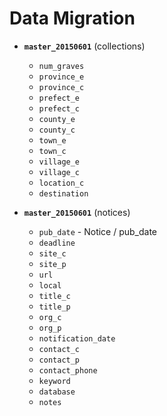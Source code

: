 # Data Migration

- **`master_20150601`** (collections)

	- `num_graves`
	- `province_e`
	- `province_c`
	- `prefect_e`
	- `prefect_c`
	- `county_e`
	- `county_c`
	- `town_e`
	- `town_c`
	- `village_e`
	- `village_c`
	- `location_c`
  - `destination`

- **`master_20150601`** (notices)

	- `pub_date` - Notice / pub_date
	- `deadline`
	- `site_c`
	- `site_p`
	- `url`
	- `local`
	- `title_c`
	- `title_p`
	- `org_c`
	- `org_p`
	- `notification_date`
	- `contact_c`
	- `contact_p`
	- `contact_phone`
	- `keyword`
	- `database`
	- `notes`
